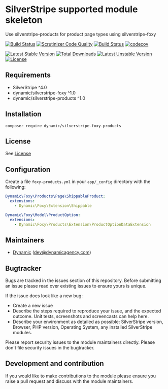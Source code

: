 # SilverStripe supported module skeleton

Use silverstripe-products for product page types using silverstripe-foxy

[![Build Status](https://travis-ci.org/dynamic/silverstripe-foxy-products.svg?branch=master)](https://travis-ci.org/dynamic/silverstripe-foxy-products)
[![Scrutinizer Code Quality](https://scrutinizer-ci.com/g/dynamic/silverstripe-foxy-products/badges/quality-score.png?b=master)](https://scrutinizer-ci.com/g/dynamic/silverstripe-foxy-products/?branch=master)
[![Build Status](https://scrutinizer-ci.com/g/dynamic/silverstripe-foxy-products/badges/build.png?b=master)](https://scrutinizer-ci.com/g/dynamic/silverstripe-foxy-products/build-status/master)
[![codecov](https://codecov.io/gh/dynamic/silverstripe-foxy-products/branch/master/graph/badge.svg)](https://codecov.io/gh/dynamic/silverstripe-foxy-products)

[![Latest Stable Version](https://poser.pugx.org/dynamic/silverstripe-foxy-products/v/stable)](https://packagist.org/packages/dynamic/silverstripe-foxy-products)
[![Total Downloads](https://poser.pugx.org/dynamic/silverstripe-foxy-products/downloads)](https://packagist.org/packages/dynamic/silverstripe-foxy-products)
[![Latest Unstable Version](https://poser.pugx.org/dynamic/silverstripe-foxy-products/v/unstable)](https://packagist.org/packages/dynamic/silverstripe-foxy-products)
[![License](https://poser.pugx.org/dynamic/silverstripe-foxy-products/license)](https://packagist.org/packages/dynamic/silverstripe-foxy-products)


## Requirements

* SilverStripe ^4.0
* dynamic/silverstripe-foxy ^1.0
* dynamic/silverstripe-products ^1.0

## Installation

```
composer require dynamic/silverstripe-foxy-products
```

## License
See [License](license.md)

## Configuration

Create a file `foxy-products.yml` in your `app/_config` directory with the following:

```yaml
Dynamic\Foxy\Products\Page\ShippableProduct:
  extensions:
    - Dynamic\Foxy\Extension\Shippable

Dynamic\Foxy\Model\ProductOption:
  extensions:
    - Dynamic\Foxy\Products\Extension\ProductOptionDataExtension
```

## Maintainers
*  [Dynamic](http://www.dynamicagency.com) (<dev@dynamicagency.com>)
 
## Bugtracker
Bugs are tracked in the issues section of this repository. Before submitting an issue please read over 
existing issues to ensure yours is unique. 
 
If the issue does look like a new bug:
 
 - Create a new issue
 - Describe the steps required to reproduce your issue, and the expected outcome. Unit tests, screenshots 
 and screencasts can help here.
 - Describe your environment as detailed as possible: SilverStripe version, Browser, PHP version, 
 Operating System, any installed SilverStripe modules.
 
Please report security issues to the module maintainers directly. Please don't file security issues in the bugtracker.
 
## Development and contribution
If you would like to make contributions to the module please ensure you raise a pull request and discuss with the module maintainers.
